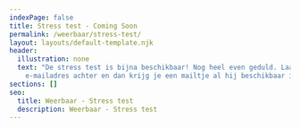 ```yaml
---
indexPage: false
title: Stress test - Coming Soon
permalink: /weerbaar/stress-test/
layout: layouts/default-template.njk
header:
  illustration: none
  text: "De stress test is bijna beschikbaar! Nog heel even geduld. Laat je
    e-mailadres achter en dan krijg je een mailtje al hij beschikbaar is. "
sections: []
seo:
  title: Weerbaar - Stress test
  description: Weerbaar - Stress test
---
```

